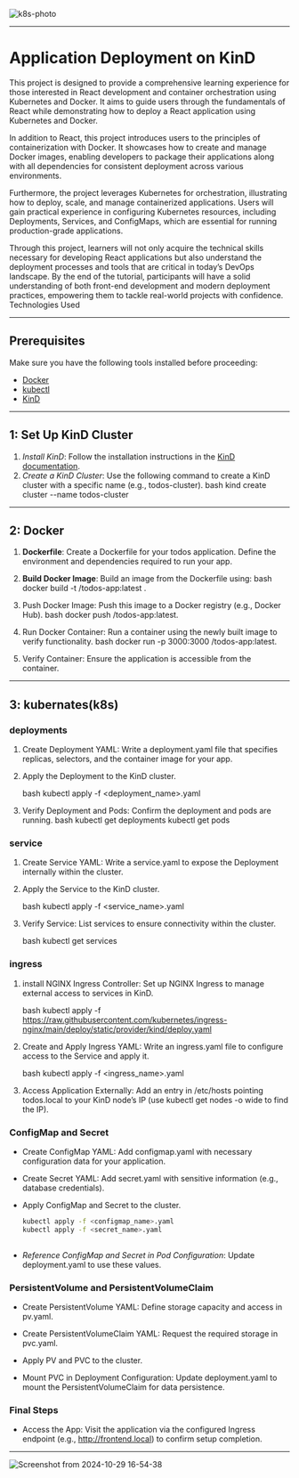 ![k8s-photo](https://github.com/user-attachments/assets/f9e2617e-9ed7-45f9-8d86-992c399bf909)


---
# Application Deployment on KinD

This project is designed to provide a comprehensive learning experience for those interested in React development and container orchestration using Kubernetes and Docker. It aims to guide users through the fundamentals of React while demonstrating how to deploy a React application using Kubernetes and Docker.

In addition to React, this project introduces users to the principles of containerization with Docker. It showcases how to create and manage Docker images, enabling developers to package their applications along with all dependencies for consistent deployment across various environments.

Furthermore, the project leverages Kubernetes for orchestration, illustrating how to deploy, scale, and manage containerized applications. Users will gain practical experience in configuring Kubernetes resources, including Deployments, Services, and ConfigMaps, which are essential for running production-grade applications.

Through this project, learners will not only acquire the technical skills necessary for developing React applications but also understand the deployment processes and tools that are critical in today’s DevOps landscape. By the end of the tutorial, participants will have a solid understanding of both front-end development and modern deployment practices, empowering them to tackle real-world projects with confidence.
Technologies Used

---
## Prerequisites

Make sure you have the following tools installed before proceeding:

- [Docker](https://docs.docker.com/get-docker/)
- [kubectl](https://kubernetes.io/docs/tasks/tools/install-kubectl/)
- [KinD](https://kind.sigs.k8s.io/docs/user/quick-start/#installation)

----

##  1: Set Up KinD Cluster

1. *Install KinD*: Follow the installation instructions in the [KinD documentation](https://kind.sigs.k8s.io/docs/user/quick-start/#installation).
2. *Create a KinD Cluster*: Use the following command to create a KinD cluster with a specific name (e.g., todos-cluster).
   bash
   kind create cluster --name todos-cluster
   

----   

## 2: Docker

1. **Dockerfile**: Create a Dockerfile for your todos application. Define the environment and dependencies required to run your app.

2. **Build Docker Image**: Build an image from the Dockerfile using:
   bash
   docker build -t <your-dockerhub-username>/todos-app:latest .
   
3. Push Docker Image: Push this image to a Docker registry (e.g., Docker Hub).
    bash
    docker push <your-dockerhub-username>/todos-app:latest.
4. Run Docker Container: Run a container using the newly built image to verify functionality.
     bash
     docker run -p 3000:3000 <your-dock
     erhub-username>/todos-app:latest.
5. Verify Container: Ensure the application is accessible from the container.     

-----
## 3: kubernates(k8s)

###  deployments
  
  1. Create Deployment YAML: Write a deployment.yaml file that specifies replicas, selectors, and the container image for your app.
  
  2. Apply the Deployment to the KinD cluster.
  
     bash
     kubectl apply -f <deployment_name>.yaml
  
  3. Verify Deployment and Pods: Confirm the deployment and pods are running.
     bash
     kubectl get deployments
     kubectl get pods
     
    
###  service  

  1. Create Service YAML: Write a service.yaml to expose the Deployment internally within the cluster.
  
  
  2. Apply the Service to the KinD cluster.
  
     bash
     kubectl apply -f <service_name>.yaml  
  
  3. Verify Service: List services to ensure connectivity within the cluster.
  
     bash
     kubectl get services

### ingress  

  1. install NGINX Ingress Controller: Set up NGINX Ingress to manage external access to services in KinD.

     bash
     kubectl apply -f https://raw.githubusercontent.com/kubernetes/ingress-nginx/main/deploy/static/provider/kind/deploy.yaml

  2. Create and Apply Ingress YAML: Write an ingress.yaml file to configure access to the Service and apply it.

     bash
     kubectl apply -f <ingress_name>.yaml

  3. Access Application Externally: Add an entry in /etc/hosts pointing todos.local to your KinD node’s IP (use kubectl get nodes -o wide to find the IP).



### ConfigMap and Secret

  -  Create ConfigMap YAML: Add configmap.yaml with necessary configuration data for your application.

  -  Create Secret YAML: Add secret.yaml with sensitive information (e.g., database credentials).
  
  - Apply ConfigMap and Secret to the cluster.
    ```bash
    kubectl apply -f <configmap_name>.yaml
    kubectl apply -f <secret_name>.yaml
  
  - *Reference ConfigMap and Secret in Pod Configuration*: Update deployment.yaml to use these values.
  

###  PersistentVolume and PersistentVolumeClaim

  - Create PersistentVolume YAML: Define storage capacity and access in pv.yaml.
  
  - Create PersistentVolumeClaim YAML: Request the required storage in pvc.yaml.
  
  - Apply PV and PVC to the cluster. 
  
  - Mount PVC in Deployment Configuration: Update deployment.yaml to mount the PersistentVolumeClaim for data persistence.
  
  
  
###  Final Steps

  - Access the App: Visit the application via the configured Ingress endpoint (e.g., http://frontend.local) to confirm setup completion.
  
  
---------------------------------
![Screenshot from 2024-10-29 16-54-38](https://github.com/user-attachments/assets/4961e085-868a-4792-a567-d2b1d523e645)
